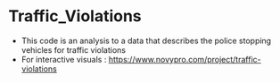 # Traffic_Violations
- This code is an analysis to a data that describes the police stopping vehicles for traffic violations 
- For interactive visuals : https://www.novypro.com/project/traffic-violations
